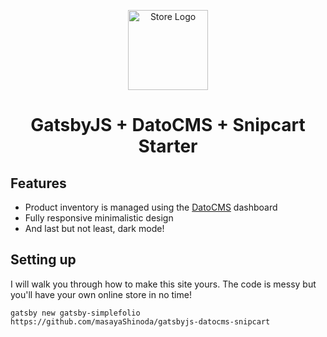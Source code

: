 <p align="center">
  <a href="https://masayastore.netlify.app">
    <img alt="Store Logo" src="https://masayastore.netlify.app/static/logo-03-ddcb0a0dcba9574b7ccdce8950548bbb.png" width="128" />
  </a>
</p>
<h1 align="center">
  GatsbyJS + DatoCMS + Snipcart Starter
</h1>

## Features
* Product inventory is managed using the [DatoCMS](https://www.datocms.com/) dashboard
* Fully responsive minimalistic design
* And last but not least, dark mode!

## Setting up
I will walk you through how to make this site yours. The code is messy but you'll have your own online store in no time!

`gatsby new gatsby-simplefolio https://github.com/masayaShinoda/gatsbyjs-datocms-snipcart`

